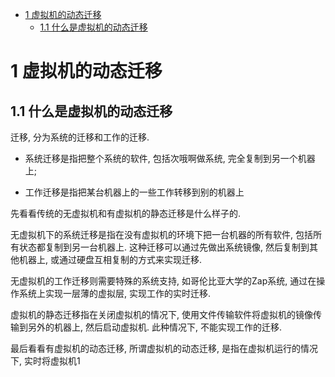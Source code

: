 
<!-- @import "[TOC]" {cmd="toc" depthFrom=1 depthTo=6 orderedList=false} -->

<!-- code_chunk_output -->

* [1 虚拟机的动态迁移](#1-虚拟机的动态迁移)
	* [1.1 什么是虚拟机的动态迁移](#11-什么是虚拟机的动态迁移)

<!-- /code_chunk_output -->

# 1 虚拟机的动态迁移

## 1.1 什么是虚拟机的动态迁移

迁移, 分为系统的迁移和工作的迁移. 

- 系统迁移是指把整个系统的软件, 包括次哦啊做系统, 完全复制到另一个机器上;

- 工作迁移是指把某台机器上的一些工作转移到别的机器上

先看看传统的无虚拟机和有虚拟机的静态迁移是什么样子的. 

无虚拟机下的系统迁移是指在没有虚拟机的环境下把一台机器的所有软件, 包括所有状态都复制到另一台机器上. 这种迁移可以通过先做出系统镜像, 然后复制到其他机器上, 或通过硬盘互相复制的方式来实现迁移.

无虚拟机的工作迁移则需要特殊的系统支持, 如哥伦比亚大学的Zap系统, 通过在操作系统上实现一层薄的虚拟层, 实现工作的实时迁移. 

虚拟机的静态迁移指在关闭虚拟机的情况下, 使用文件传输软件将虚拟机的镜像传输到另外的机器上, 然后启动虚拟机. 此种情况下, 不能实现工作的迁移.

最后看看有虚拟机的动态迁移, 所谓虚拟机的动态迁移, 是指在虚拟机运行的情况下, 实时将虚拟机1